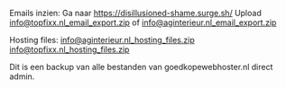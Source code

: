 Emails inzien:
Ga naar https://disillusioned-shame.surge.sh/
Upload info@topfixx.nl_email_export.zip of info@aginterieur.nl_email_export.zip

Hosting files:
info@aginterieur.nl_hosting_files.zip
info@topfixx.nl_hosting_files.zip

Dit is een backup van alle bestanden van goedkopewebhoster.nl direct admin.
